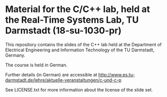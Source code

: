 # Material for the C/C++ lab, held at the Real-Time Systems Lab, TU Darmstadt (18-su-1030-pr) 

This repository contains the slides of the C++ lab held at the Department of Electrical Engineering and Information Technology of the TU Darmstadt, Germany.

The course is held in German.

Further details (in German) are accessible at http://www.es.tu-darmstadt.de/lehre/aktuelle-veranstaltungen/c-und-c-p

See LICENSE.txt for more information about the license of the slide set.
